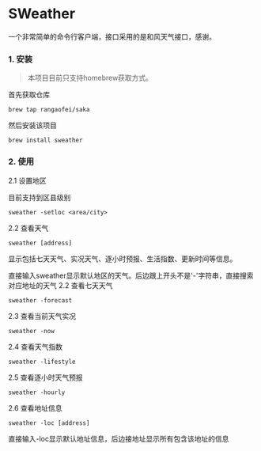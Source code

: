 # SWeather
一个非常简单的命令行客户端，接口采用的是和风天气接口，感谢。
### 1. 安装

> 本项目目前只支持homebrew获取方式。

首先获取仓库
```
brew tap rangaofei/saka
```
[](https://github.com/rangaofei/SWeather/blob/master/PIC/1.png)

然后安装该项目
```
brew install sweather
```
### 2. 使用

2.1 设置地区

目前支持到区县级别
```
sweather -setloc <area/city>
```
2.2 查看天气
```
sweather [address]
```
显示包括七天天气、实况天气、逐小时预报、生活指数、更新时间等信息。

直接输入sweather显示默认地区的天气。后边跟上开头不是'-'字符串，直接搜索对应地址的天气
2.2 查看七天天气

```
sweather -forecast
```

2.3 查看当前天气实况
```
sweather -now
```
2.4 查看天气指数
```
sweather -lifestyle
```
2.5 查看逐小时天气预报
```
sweather -hourly
```
2.6 查看地址信息
````
sweather -loc [address]
````
直接输入-loc显示默认地址信息，后边接地址显示所有包含该地址的信息